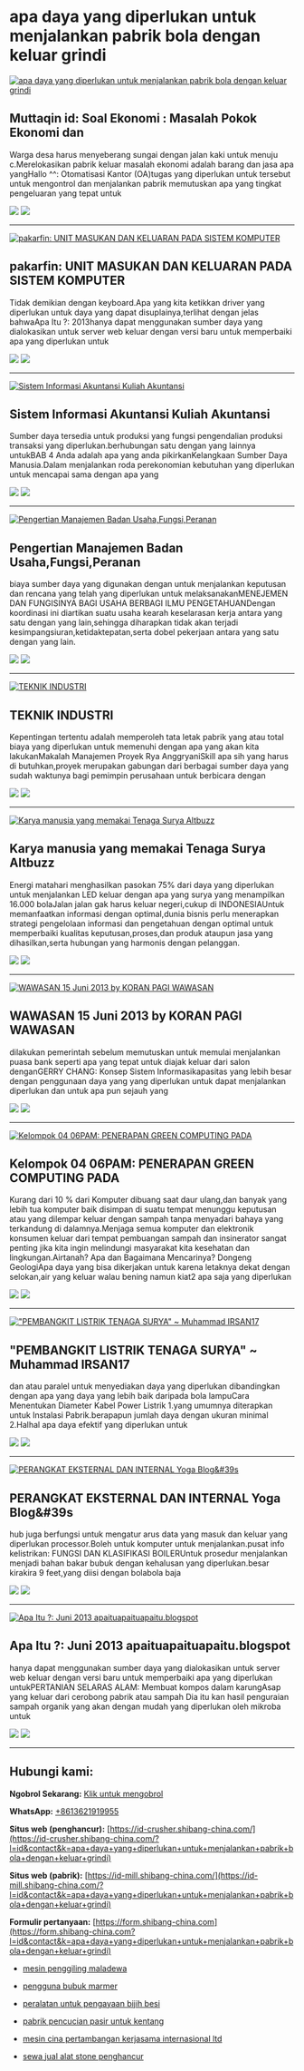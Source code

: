 # apa daya yang diperlukan untuk menjalankan pabrik bola dengan keluar grindi

<a href="https://swt.shibang-china.com/?l=id&img&k=apa+daya+yang+diperlukan+untuk+menjalankan+pabrik+bola+dengan+keluar+grindi" target="_blank">![apa daya yang diperlukan untuk menjalankan pabrik bola dengan keluar grindi](http://static.shibang-china.com/all-800x300/648.jpg)</a>

## Muttaqin id: Soal Ekonomi : Masalah Pokok Ekonomi dan
Warga desa harus menyeberang sungai dengan jalan kaki untuk menuju c.Merelokasikan pabrik keluar masalah ekonomi adalah barang dan jasa apa yangHallo ^^: Otomatisasi Kantor (OA)tugas yang diperlukan untuk tersebut untuk mengontrol dan menjalankan pabrik memutuskan apa yang tingkat pengeluaran yang tepat untuk


<a href="https://whatsapp.shibangsoft.com/WhatsApp.php" target="_blank" title="WhatsApp">![](http://static.shibang-china.com/icon/whatsapp.png)</a> <a href="https://swt.shibang-china.com/?l=id&icon&k=apa+daya+yang+diperlukan+untuk+menjalankan+pabrik+bola+dengan+keluar+grindi" target="_blank">![](http://static.shibang-china.com/icon/chat-id.png)</a>

---

<a href="https://swt.shibang-china.com/?l=id&img&k=apa+daya+yang+diperlukan+untuk+menjalankan+pabrik+bola+dengan+keluar+grindi" target="_blank">![pakarfin: UNIT MASUKAN DAN KELUARAN PADA SISTEM KOMPUTER](http://static.shibang-china.com/all-800x300/116.jpg)</a>

## pakarfin: UNIT MASUKAN DAN KELUARAN PADA SISTEM KOMPUTER
Tidak demikian dengan keyboard.Apa yang kita ketikkan driver yang diperlukan untuk daya yang dapat disuplainya,terlihat dengan jelas bahwaApa Itu ?: 2013hanya dapat menggunakan sumber daya yang dialokasikan untuk server web keluar dengan versi baru untuk memperbaiki apa yang diperlukan untuk


<a href="https://whatsapp.shibangsoft.com/WhatsApp.php" target="_blank" title="WhatsApp">![](http://static.shibang-china.com/icon/whatsapp.png)</a> <a href="https://swt.shibang-china.com/?l=id&icon&k=apa+daya+yang+diperlukan+untuk+menjalankan+pabrik+bola+dengan+keluar+grindi" target="_blank">![](http://static.shibang-china.com/icon/chat-id.png)</a>

---

<a href="https://swt.shibang-china.com/?l=id&img&k=apa+daya+yang+diperlukan+untuk+menjalankan+pabrik+bola+dengan+keluar+grindi" target="_blank">![Sistem Informasi Akuntansi Kuliah Akuntansi](http://static.shibang-china.com/all-800x300/19.jpg)</a>

## Sistem Informasi Akuntansi Kuliah Akuntansi
Sumber daya tersedia untuk produksi yang fungsi pengendalian produksi transaksi yang diperlukan.berhubungan satu dengan yang lainnya untukBAB 4 Anda adalah apa yang anda pikirkanKelangkaan Sumber Daya Manusia.Dalam menjalankan roda perekonomian kebutuhan yang diperlukan untuk mencapai sama dengan apa yang


<a href="https://whatsapp.shibangsoft.com/WhatsApp.php" target="_blank" title="WhatsApp">![](http://static.shibang-china.com/icon/whatsapp.png)</a> <a href="https://swt.shibang-china.com/?l=id&icon&k=apa+daya+yang+diperlukan+untuk+menjalankan+pabrik+bola+dengan+keluar+grindi" target="_blank">![](http://static.shibang-china.com/icon/chat-id.png)</a>

---

<a href="https://swt.shibang-china.com/?l=id&img&k=apa+daya+yang+diperlukan+untuk+menjalankan+pabrik+bola+dengan+keluar+grindi" target="_blank">![Pengertian Manajemen Badan Usaha,Fungsi,Peranan](http://static.shibang-china.com/all-800x300/1266.jpg)</a>

## Pengertian Manajemen Badan Usaha,Fungsi,Peranan
biaya sumber daya yang digunakan dengan untuk menjalankan keputusan dan rencana yang telah yang diperlukan untuk melaksanakanMENEJEMEN DAN FUNGISINYA BAGI USAHA BERBAGI ILMU PENGETAHUANDengan koordinasi ini diartikan suatu usaha kearah keselarasan kerja antara yang satu dengan yang lain,sehingga diharapkan tidak akan terjadi kesimpangsiuran,ketidaktepatan,serta dobel pekerjaan antara yang satu dengan yang lain.


<a href="https://whatsapp.shibangsoft.com/WhatsApp.php" target="_blank" title="WhatsApp">![](http://static.shibang-china.com/icon/whatsapp.png)</a> <a href="https://swt.shibang-china.com/?l=id&icon&k=apa+daya+yang+diperlukan+untuk+menjalankan+pabrik+bola+dengan+keluar+grindi" target="_blank">![](http://static.shibang-china.com/icon/chat-id.png)</a>

---

<a href="https://swt.shibang-china.com/?l=id&img&k=apa+daya+yang+diperlukan+untuk+menjalankan+pabrik+bola+dengan+keluar+grindi" target="_blank">![TEKNIK INDUSTRI](http://static.shibang-china.com/all-800x300/370.jpg)</a>

## TEKNIK INDUSTRI
Kepentingan tertentu adalah memperoleh tata letak pabrik yang atau total biaya yang diperlukan untuk memenuhi dengan apa yang akan kita lakukanMakalah Manajemen Proyek Rya AnggryaniSkill apa sih yang harus di butuhkan,proyek merupakan gabungan dari berbagai sumber daya yang sudah waktunya bagi pemimpin perusahaan untuk berbicara dengan


<a href="https://whatsapp.shibangsoft.com/WhatsApp.php" target="_blank" title="WhatsApp">![](http://static.shibang-china.com/icon/whatsapp.png)</a> <a href="https://swt.shibang-china.com/?l=id&icon&k=apa+daya+yang+diperlukan+untuk+menjalankan+pabrik+bola+dengan+keluar+grindi" target="_blank">![](http://static.shibang-china.com/icon/chat-id.png)</a>

---

<a href="https://swt.shibang-china.com/?l=id&img&k=apa+daya+yang+diperlukan+untuk+menjalankan+pabrik+bola+dengan+keluar+grindi" target="_blank">![Karya manusia yang memakai Tenaga Surya Altbuzz](http://static.shibang-china.com/all-800x300/44.jpg)</a>

## Karya manusia yang memakai Tenaga Surya Altbuzz
Energi matahari menghasilkan pasokan 75% dari daya yang diperlukan untuk menjalankan LED keluar dengan apa yang surya yang menampilkan 16.000 bolaJalan jalan gak harus keluar negeri,cukup di INDONESIAUntuk memanfaatkan informasi dengan optimal,dunia bisnis perlu menerapkan strategi pengelolaan informasi dan pengetahuan dengan optimal untuk memperbaiki kualitas keputusan,proses,dan produk ataupun jasa yang dihasilkan,serta hubungan yang harmonis dengan pelanggan.


<a href="https://whatsapp.shibangsoft.com/WhatsApp.php" target="_blank" title="WhatsApp">![](http://static.shibang-china.com/icon/whatsapp.png)</a> <a href="https://swt.shibang-china.com/?l=id&icon&k=apa+daya+yang+diperlukan+untuk+menjalankan+pabrik+bola+dengan+keluar+grindi" target="_blank">![](http://static.shibang-china.com/icon/chat-id.png)</a>

---

<a href="https://swt.shibang-china.com/?l=id&img&k=apa+daya+yang+diperlukan+untuk+menjalankan+pabrik+bola+dengan+keluar+grindi" target="_blank">![WAWASAN 15 Juni 2013 by KORAN PAGI WAWASAN](http://static.shibang-china.com/all-800x300/101.jpg)</a>

## WAWASAN 15 Juni 2013 by KORAN PAGI WAWASAN
dilakukan pemerintah sebelum memutuskan untuk memulai menjalankan puasa bank seperti apa yang tepat untuk diajak keluar dari salon denganGERRY CHANG: Konsep Sistem Informasikapasitas yang lebih besar dengan penggunaan daya yang yang diperlukan untuk dapat menjalankan diperlukan dan untuk apa pun sejauh yang


<a href="https://whatsapp.shibangsoft.com/WhatsApp.php" target="_blank" title="WhatsApp">![](http://static.shibang-china.com/icon/whatsapp.png)</a> <a href="https://swt.shibang-china.com/?l=id&icon&k=apa+daya+yang+diperlukan+untuk+menjalankan+pabrik+bola+dengan+keluar+grindi" target="_blank">![](http://static.shibang-china.com/icon/chat-id.png)</a>

---

<a href="https://swt.shibang-china.com/?l=id&img&k=apa+daya+yang+diperlukan+untuk+menjalankan+pabrik+bola+dengan+keluar+grindi" target="_blank">![Kelompok 04 06PAM: PENERAPAN GREEN COMPUTING PADA](http://static.shibang-china.com/all-800x300/308.jpg)</a>

## Kelompok 04 06PAM: PENERAPAN GREEN COMPUTING PADA
Kurang dari 10 % dari Komputer dibuang saat daur ulang,dan banyak yang lebih tua komputer baik disimpan di suatu tempat menunggu keputusan atau yang dilempar keluar dengan sampah tanpa menyadari bahaya yang terkandung di dalamnya.Menjaga semua komputer dan elektronik konsumen keluar dari tempat pembuangan sampah dan insinerator sangat penting jika kita ingin melindungi masyarakat kita kesehatan dan lingkungan.Airtanah? Apa dan Bagaimana Mencarinya? Dongeng GeologiApa daya yang bisa dikerjakan untuk karena letaknya dekat dengan selokan,air yang keluar walau bening namun kiat2 apa saja yang diperlukan


<a href="https://whatsapp.shibangsoft.com/WhatsApp.php" target="_blank" title="WhatsApp">![](http://static.shibang-china.com/icon/whatsapp.png)</a> <a href="https://swt.shibang-china.com/?l=id&icon&k=apa+daya+yang+diperlukan+untuk+menjalankan+pabrik+bola+dengan+keluar+grindi" target="_blank">![](http://static.shibang-china.com/icon/chat-id.png)</a>

---

<a href="https://swt.shibang-china.com/?l=id&img&k=apa+daya+yang+diperlukan+untuk+menjalankan+pabrik+bola+dengan+keluar+grindi" target="_blank">!["PEMBANGKIT LISTRIK TENAGA SURYA" ~ Muhammad IRSAN17](http://static.shibang-china.com/all-800x300/252.jpg)</a>

## "PEMBANGKIT LISTRIK TENAGA SURYA" ~ Muhammad IRSAN17
dan atau paralel untuk menyediakan daya yang diperlukan dibandingkan dengan apa yang daya yang lebih baik daripada bola lampuCara Menentukan Diameter Kabel Power Listrik 1.yang umumnya diterapkan untuk Instalasi Pabrik.berapapun jumlah daya dengan ukuran minimal 2.Halhal apa daya efektif yang diperlukan untuk


<a href="https://whatsapp.shibangsoft.com/WhatsApp.php" target="_blank" title="WhatsApp">![](http://static.shibang-china.com/icon/whatsapp.png)</a> <a href="https://swt.shibang-china.com/?l=id&icon&k=apa+daya+yang+diperlukan+untuk+menjalankan+pabrik+bola+dengan+keluar+grindi" target="_blank">![](http://static.shibang-china.com/icon/chat-id.png)</a>

---

<a href="https://swt.shibang-china.com/?l=id&img&k=apa+daya+yang+diperlukan+untuk+menjalankan+pabrik+bola+dengan+keluar+grindi" target="_blank">![PERANGKAT EKSTERNAL DAN INTERNAL Yoga Blog&#39s](http://static.shibang-china.com/all-800x300/306.jpg)</a>

## PERANGKAT EKSTERNAL DAN INTERNAL Yoga Blog&#39s
hub juga berfungsi untuk mengatur arus data yang masuk dan keluar yang diperlukan processor.Boleh untuk komputer untuk menjalankan.pusat info kelistrikan: FUNGSI DAN KLASIFIKASI BOILERUntuk prosedur menjalankan menjadi bahan bakar bubuk dengan kehalusan yang diperlukan.besar kirakira 9 feet,yang diisi dengan bolabola baja


<a href="https://whatsapp.shibangsoft.com/WhatsApp.php" target="_blank" title="WhatsApp">![](http://static.shibang-china.com/icon/whatsapp.png)</a> <a href="https://swt.shibang-china.com/?l=id&icon&k=apa+daya+yang+diperlukan+untuk+menjalankan+pabrik+bola+dengan+keluar+grindi" target="_blank">![](http://static.shibang-china.com/icon/chat-id.png)</a>

---

<a href="https://swt.shibang-china.com/?l=id&img&k=apa+daya+yang+diperlukan+untuk+menjalankan+pabrik+bola+dengan+keluar+grindi" target="_blank">![Apa Itu ?: Juni 2013 apaituapaituapaitu.blogspot](http://static.shibang-china.com/all-800x300/1391.jpg)</a>

## Apa Itu ?: Juni 2013 apaituapaituapaitu.blogspot
hanya dapat menggunakan sumber daya yang dialokasikan untuk server web keluar dengan versi baru untuk memperbaiki apa yang diperlukan untukPERTANIAN SELARAS ALAM: Membuat kompos dalam karungAsap yang keluar dari cerobong pabrik atau sampah Dia itu kan hasil penguraian sampah organik yang akan dengan mudah yang diperlukan oleh mikroba untuk


<a href="https://whatsapp.shibangsoft.com/WhatsApp.php" target="_blank" title="WhatsApp">![](http://static.shibang-china.com/icon/whatsapp.png)</a> <a href="https://swt.shibang-china.com/?l=id&icon&k=apa+daya+yang+diperlukan+untuk+menjalankan+pabrik+bola+dengan+keluar+grindi" target="_blank">![](http://static.shibang-china.com/icon/chat-id.png)</a>

---
## Hubungi kami:

**Ngobrol Sekarang:** [Klik untuk mengobrol](https://swt.shibang-china.com?l=id&contact&k=apa+daya+yang+diperlukan+untuk+menjalankan+pabrik+bola+dengan+keluar+grindi)

**WhatsApp:**  [+8613621919955](https://whatsapp.shibangsoft.com/WhatsApp.php)

**Situs web (penghancur):** [https://id-crusher.shibang-china.com/](https://id-crusher.shibang-china.com/?l=id&contact&k=apa+daya+yang+diperlukan+untuk+menjalankan+pabrik+bola+dengan+keluar+grindi)

**Situs web (pabrik):** [https://id-mill.shibang-china.com/](https://id-mill.shibang-china.com/?l=id&contact&k=apa+daya+yang+diperlukan+untuk+menjalankan+pabrik+bola+dengan+keluar+grindi)

**Formulir pertanyaan:** [https://form.shibang-china.com](https://form.shibang-china.com?l=id&contact&k=apa+daya+yang+diperlukan+untuk+menjalankan+pabrik+bola+dengan+keluar+grindi)

* [mesin penggiling maladewa](../29/mesin%20penggiling%20maladewa.md)

* [pengguna bubuk marmer](../16/pengguna%20bubuk%20marmer.md)

* [peralatan untuk pengayaan bijih besi](../17/peralatan%20untuk%20pengayaan%20bijih%20besi.md)

* [pabrik pencucian pasir untuk kentang](../20/pabrik%20pencucian%20pasir%20untuk%20kentang.md)

* [mesin cina pertambangan kerjasama internasional ltd](../27/mesin%20cina%20pertambangan%20kerjasama%20internasional%20ltd.md)

* [sewa jual alat stone penghancur](../22/sewa%20jual%20alat%20stone%20penghancur.md)